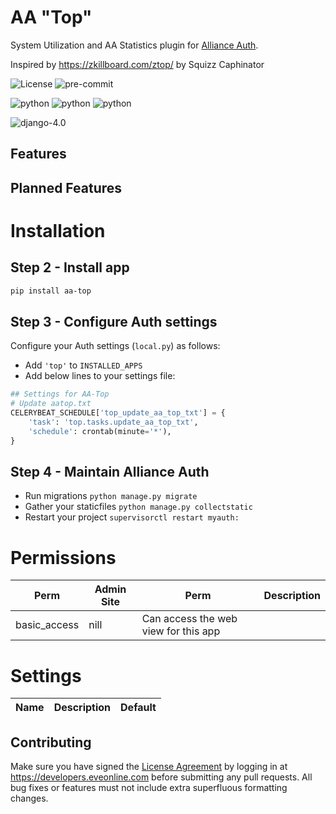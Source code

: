 # AA "Top"
System Utilization and AA Statistics plugin for [Alliance Auth](https://gitlab.com/allianceauth/allianceauth/).

Inspired by https://zkillboard.com/ztop/ by Squizz Caphinator

![License](https://img.shields.io/badge/license-MIT-green)
![pre-commit](https://img.shields.io/badge/pre--commit-enabled-brightgreen?logo=pre-commit&logoColor=white)

![python](https://img.shields.io/badge/python-3.8-informational)
![python](https://img.shields.io/badge/python-3.9-informational)
![python](https://img.shields.io/badge/python-3.10-informational)

![django-4.0](https://img.shields.io/badge/django-4.0-informational)

## Features

## Planned Features

# Installation
## Step 2 - Install app
```bash
pip install aa-top
```

## Step 3 - Configure Auth settings
Configure your Auth settings (`local.py`) as follows:

- Add `'top'` to `INSTALLED_APPS`
- Add below lines to your settings file:

```python
## Settings for AA-Top
# Update aatop.txt
CELERYBEAT_SCHEDULE['top_update_aa_top_txt'] = {
    'task': 'top.tasks.update_aa_top_txt',
    'schedule': crontab(minute='*'),
}
```

## Step 4 - Maintain Alliance Auth
- Run migrations `python manage.py migrate`
- Gather your staticfiles `python manage.py collectstatic`
- Restart your project `supervisorctl restart myauth:`

# Permissions
| Perm | Admin Site	 | Perm | Description |
| --- | --- | --- | --- |
| basic_access | nill | Can access the web view for this app

# Settings
| Name | Description | Default |
| --- | --- | --- |

## Contributing
Make sure you have signed the [License Agreement](https://developers.eveonline.com/resource/license-agreement) by logging in at <https://developers.eveonline.com> before submitting any pull requests. All bug fixes or features must not include extra superfluous formatting changes.
